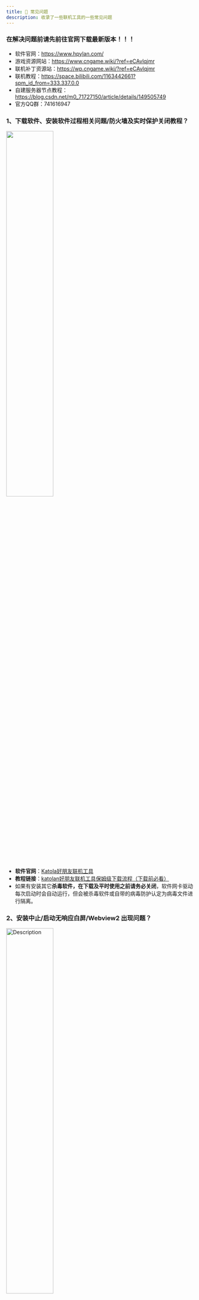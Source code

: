 ```yaml
---
title: 💫 常见问题
description: 收录了一些联机工具的一些常见问题
---
```

### 在解决问题前请先前往官网下载最新版本！！！
- 软件官网：<https://www.hpylan.com/>
- 游戏资源网站：<https://www.cngame.wiki/?ref=eCAvlqjmr>
- 联机补丁资源站：<https://wp.cngame.wiki/?ref=eCAvlqjmr>
- 联机教程：<https://space.bilibili.com/1163442661?spm_id_from=333.337.0.0>
- 自建服务器节点教程：<https://blog.csdn.net/m0_71727150/article/details/149505749>
- 官方QQ群：741616947

### 1、下载软件、安装软件过程相关问题/防火墙及实时保护关闭教程？
<img src="https://free.picui.cn/free/2025/07/20/687cb10d472ea.png" style="width:50%;height:50%">

- **软件官网**：[Katola好朋友联机工具](https://www.hpylan.com/)
- **教程链接**：[katolan好朋友联机工具保姆级下载流程（下载前必看）](https://blog.csdn.net/m0_71727150/article/details/148081847?)
- 如果有安装其它**杀毒软件，在下载及平时使用之前请务必关闭**，软件网卡驱动每次启动时会自动运行，但会被杀毒软件或自带的病毒防护认定为病毒文件进行隔离。

### 2、安装中止/启动无响应白屏/Webview2 出现问题？
<img src="https://free.picui.cn/free/2025/07/18/687a0ec8dbf0d.jpg" alt="Description" style="width:50%;height:50%;">  

- 软件目前**不支持win7系统**，会提示应用程序无法正常启动。
<img src="https://free.picui.cn/free/2025/08/01/688cd2415db90.jpg" alt="Description" style="width:50%;height:50%;">

- 使用 **webview2 修复工具修复**，点击“删除并重装”按钮等待下载运行完毕后即可。  
- **webview2下载地址**：<https://wwfj.lanzoul.com/b0sxlfdri> 密码:biar
<img src="https://tc.vlogidc.cn/img/2025/03/12/67d13e2660354.png" alt="Description" style="width:50%;height:50%;">

**`如果还是不行请在官群反馈。（QQ群：741616947）`**

### 3、重装软件时出现无法打开要写入的文件？
<img src="https://free.picui.cn/free/2025/08/02/688cf518ed45e.png" alt="Description" style="width:50%;height:50%;">  

出现该问题通常为重新安装软件时，软件某个文件处于打开状态无法覆盖安装。
- **点击忽略即可，该文件无需替换安装！**
- 也可以在任务管理器中找到该文件结束进程（麻烦，不推荐）

### 4、获取登录地址失败/无法登录，服务器异常？
<img src="https://free.picui.cn/free/2025/08/01/688ce10c39b03.png" style="width:50%;heigth:50%">

- 软件界面出现获取登录地址失败为**QQ登录节点失效**，出现这种情况多半为**上游服务商服务器故障或升级**，通常情况一小时内解决，可以加入官方QQ群获取最新消息。
- 如果能**加载出登录网页**但是提示服务器异常，通常为网络问题，建议多刷新几次或者换个网络。
### 文明 6 找不到房间？

- **重启游戏**重新创建局域网房间即可
- **重启电脑**，一定要先进联机工具房间再进游戏
- 依然不行就**多试几次**
- 有时候是因为你的网络环境不好，可以尝试**换个网络环境**
- 游戏**版本需要保持一致**，模组也需要保持一致
- 还有问题可以加入官方群反馈
- **卡在正在连接玩家？** 请检查模组是否一致、重新开启局域网游戏、关闭防火墙、切换网络

### 5、提示NAT类型为Symmentric NAT?
##### NAT类型的基本介绍及更改方法
NAT类型介绍：[NAT的四种类型以及类型探测](https://blog.csdn.net/sj349781478/article/details/128209111)  
NAT穿透是如何工作的：[nat穿透工作原理](https://tailscale.com/blog/how-nat-traversal-works)

如何更改NAT类型：[网络类型NAT3改NAT1 基于（联通）光猫桥接、路由器红米AX5、win10系统](https://blog.csdn.net/qq_46648437/article/details/113747066)
`比较麻烦，不建议`
##### 提示说明
- 可以尝试切换电信网络。
- 如果出现联机延迟超时或者1000ms、游戏找不到房间、找得到房间却无法加入等问题与NAT类型的关联性比较小，几乎没有。
- 出现上述问题可以参考后面的解决办法解决，如果还是没能解决或者出现其他本文档没有提及的问题可以加入官方群反馈，及时获得帮助。

### 6、显示驱动未安装尝试以管理员权限运行本软件/卡在正在连接中安装驱动/正在卸载驱动？
<img src="https://free.picui.cn/free/2025/07/20/687cb3e85eb33.jpg" style="width:50%;heigth:50%">

##### 驱动未安装尝试以管理员权限运行本软件?
- 使用管理员权限运行软件会自动安装好软件，一定要关闭防火墙和杀毒软件，避免报错！
- 联机工具必须自行通过浏览器下载安装，**不能好友之间互传**
- 工具下载链接：[好朋友联机工具（KatoLan）](https://www.hpylan.com/)
##### 卡在正在连接中安装驱动/正在卸载驱动/一直提示等待手动安装驱动?
<img src="https://free.picui.cn/free/2025/08/02/688cefff19153.png" style="width:50%;heigth:50%">

- 检查**电脑防火墙、杀毒软件、实时保护**是否关闭（上面有详细教程）
- 检查安全中心病毒防护的**保护历史记录**里面被隔离的文件，找到和联机工具相关的文件，选择还原！(如果没有则需要进行手动下载)
<img src="https://free.picui.cn/free/2025/08/01/688cd9292cc7a.png" alt="Description" style="width:50%;height:50%;">   

- 官群群文件最后一个驱动文件（tap-windows-9.24.7）重新手动下载安装
- 如果依然不行，可以下载 [网卡代码修复工具](https://cn-sy1.rains3.com/accelerator/tools/%E7%BD%91%E5%8D%A1%E4%BB%A3%E7%A0%8156%E4%BF%AE%E5%A4%8D%E5%B7%A5%E5%85%B7.exe) （声明：此软件来自互联网，由网友分享），右键以管理员身份运行，并点击“修复”后重启电脑试试。
 
**`还是不行，可能系统网络组件问题，加入官方群反馈获得更多帮助`**
  
### 7、文明 6 找不到房间/加入房间失败/卡在连接玩家？

##### **文明6找不到房间？**
- **重启游戏**重新创建局域网房间即可
- **重启电脑**，一定要先进联机工具房间再进游戏
- 依然不行可能是**网卡跃点问题**（文明6看网卡跃点启动，注意网卡优先级），在软件创建好的房间里可**手动设置网卡跃点数**。
<img src="https://free.picui.cn/free/2025/08/02/688ce5873fd5a.png" alt="Description" style="width:50%;height:50%;">

将**软件TAP网卡跃点数设置为1**，如果显示未能连接也可以将已连接的网卡跃点数往后设置，保证TAP网卡的优先级  
##### **卡在正在连接玩家？** 
- 有时候是因为你的网络环境不好，可以尝试**换个网络环境**
- 游戏**版本需要保持一致**，模组也需要保持一致
- 请检查模组是否一致、重新开启局域网游戏、关闭防火墙、切换网络
- 还有问题可以加入官方群反馈

### 8、房间成员 1000ms 或特定成员 1000ms 或全体成员 1000ms或某个成员显示超时？


注意：本软件与`网易uu加速器`、`LanParty`、`Teamviwer`、`redminlan`等局域网软件不兼容，
原因是网易等软件魔改了原生驱动，导致我们无法调用，因此与这些软件无法同时使用！

- 为避免网卡冲突情况，在软件创建房间时会自动重新安装网卡驱动，会避免绝大部分冲突情况。
- 所以出现1000ms及超时问题通常为电脑防火墙、病毒防护、杀毒软件问题，全部关闭后重启软件即可。
- 网卡重新安装易导致电脑安全中心或杀毒软件将驱动程序认定为病毒，建议在每次使用软件前将杀毒软件等关闭，具体情况因电脑而异。
- 操作方便可以在安全中心保护历史记录里将隔离的文件还原，或将文件放入白名单。

`如果还是不明白请加入官方群 741616947 寻求管理帮助。`

### 9、钢铁雄心、群星、ck3、eu4、维多利亚、森林找不到房间？
​
当你找不到房间，且没有打过补丁；或者你是正版是没有联机功能的需要打联机补丁；或者你是学习版但是没有明确说可以联机的版本；
以上需要打联机补丁：
- 补丁下载地址：<https://wp.cngame.wiki/?ref=eCAvlqjmr>
- 钢丝补丁使用方法：<https://www.bilibili.com/video/BV1SJ4m1j7KA?t=130.3>  
`其它游戏补丁方法可在up主页寻找`

### 10、由于找不到 MSVCR120.dll 文件，无法继续执行代码
​
- 这种问题就是你的系统缺这个运行库**安装 VC++ 运行库即可**
- 安装文件可以在群文件里

### 11、一直在等待释放 IP 地址/点击加入房间显示断开成功？

- ERROR: authentication error, MAC or IP address already in use or not released yet by supernode
- **等待 2 分钟左右**，supernode 会释放占用的 MAC 和 IP，然后 edge 会自动重新分配地址，就能连上了
- 自建服务端的用户可以使用 -M 参数启动服务端关闭 ip 检查
- 强制结束进程（SIGKILL）则会导致 edge 没来得及向 supernode 报告，所以需要在结束 edge 进程前，发送终止信号（SIGINT、SIGTERM），对应 Windows 命令行下则需以 Ctrl+C 结束
- 记得关闭设置中的强制停止开关，下次退出时会自动请求服务端释放 IP  

`所以我们建议你出现这个问题等待10分钟再次连接即可，或者换一个房间名字创建后加入`

### 12、连接正常，但 ping 不通对方?

- 此问题大概率是 Windows 系统自带防火墙的问题，先尝试关闭
- 检查是否给予 edge（客户端）管理员权限，导致程序无法给虚拟网卡分配 IP
- 检查本机是否存在多张 TAP 网卡（比如 TeamView 就可能会和 N2N 虚拟网卡冲突），使用 -d “网卡名称” 来指定 EasyN2N 使用的网卡

### 13、启动后，ping 自己的虚拟 IP 不通

- 检查是否给予 edge（客户端）管理员权限，导致程序无法给虚拟网卡分配 IP
- 检查本机是否存在多张 TAP 网卡（比如 TeamView 就可能会和 N2N 虚拟网卡冲突），使用 -d “网卡名称” 来指定 EasyN2N 使用的网卡

### 14、连接正常，但容易中断

- 请检查网络环境，尽量使用有线网络
- 使用**三线服务器节点，服务器节点的延迟与具体使用人员有关，可以多试几个节点，尽量选择低延迟服务器**
- 请尽量使用校园网，实在不行手机热点也行
- 请尽量使用**电信网络**
- 请尽量在同一个局域网或城域网内

Windows 下的 N2N 数据传输（直连或中转）均通过 UDP 传输，在部分情况下，运营商会对 UDP 数据进行一定的限制，参考这篇：[聊聊运营商对 UDP 的 QoS 限制和应对](https://blog.csdn.net/dog250/article/details/113706995)  

解决方法：

- 伪装 UDP 传输（如 UDP2raw \*需自建服务器，EasyN2N 内置或付费捐赠服务器均不支持）
- 通过 Linux 中转（Linux 支持 N2N 的 TCP 传输 -S2 参数）
- 使用 UDP over TCP 方法将 UDP 数据转换为 TCP 数据传输（教程在此）
     同时也需要考虑服务器的稳定性（如果无法直连，尽量选择低延迟服务器）

### 15、连接正常，ping 的通，但找不到房间（或找得到房间，但无法加入）

- 虽然看似 ping 通了，但是真实的联机原理和 ping 还是不一样的。目前还存在一部分游戏是不支持的。请加入官群回复方便我们测试！
- 有的游戏需要打联机补丁才能正常联机，具体详情可以看联机补丁资源站是否有对应联机补丁。  
联机补丁资源站：<https://wp.cngame.wiki/?ref=eCAvlqjmr>  
